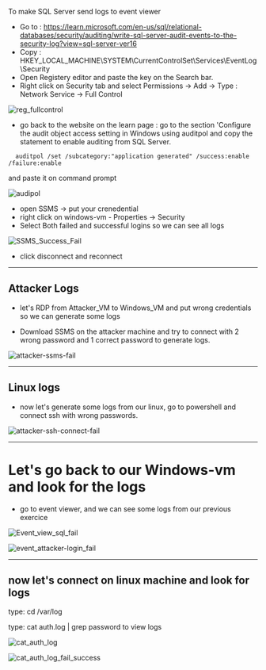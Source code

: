 To make SQL Server send logs to event viewer
- Go to : https://learn.microsoft.com/en-us/sql/relational-databases/security/auditing/write-sql-server-audit-events-to-the-security-log?view=sql-server-ver16
- Copy : HKEY_LOCAL_MACHINE\SYSTEM\CurrentControlSet\Services\EventLog\Security
- Open Registery editor and paste the key on the Search bar.
- Right click on Security tab and select Permissions -> Add -> Type : Network Service -> Full Control

![reg_fullcontrol](https://github.com/AliChoukatli/Azure-Honeynet-SOC-Lab/blob/main/Screenshots/reg_fullcontrol.png)

- go back to the website on the learn page : go to the section 'Configure the audit object access setting in Windows using auditpol and copy the statement to enable auditing from SQL Server.

```
  auditpol /set /subcategory:"application generated" /success:enable /failure:enable
```
and paste it on command prompt 

![audipol](https://github.com/AliChoukatli/Azure-Honeynet-SOC-Lab/blob/main/Screenshots/audipol_Cmd.png)

- open SSMS -> put your crenedential
- right click on windows-vm - Properties -> Security
- Select Both failed and successful logins so we can see all logs
  
![SSMS_Success_Fail](https://github.com/AliChoukatli/Azure-Honeynet-SOC-Lab/blob/main/Screenshots/SSMS_Success_Fail.png)

- click disconnect and reconnect

---

## Attacker Logs 

- let's RDP from Attacker_VM to Windows_VM and put wrong credentials so we can generate some logs

- Download SSMS on the attacker machine and try to connect with 2 wrong password and 1 correct password to generate logs.

![attacker-ssms-fail](https://github.com/AliChoukatli/Azure-Honeynet-SOC-Lab/blob/main/Screenshots/attacker-ssms-fail.png)

--- 

## Linux logs 

- now let's generate some logs from our linux, go to powershell and connect ssh with wrong passwords.

![attacker-ssh-connect-fail](https://github.com/AliChoukatli/Azure-Honeynet-SOC-Lab/blob/main/Screenshots/attacker-ssh-connect-fail.png)

----

# Let's go back to our Windows-vm and look for the logs 
- go to event viewer, and we can see some logs from our previous exercice 

![Event_view_sql_fail](https://github.com/AliChoukatli/Azure-Honeynet-SOC-Lab/blob/main/Screenshots/Event_view_sql_fail.png)

![event_attacker-login_fail](https://github.com/AliChoukatli/Azure-Honeynet-SOC-Lab/blob/main/Screenshots/event_attacker-login_fail.png)


---

## now let's connect on linux machine and look for logs

type: cd /var/log 

type: cat auth.log | grep password to view logs

![cat_auth_log](https://github.com/AliChoukatli/Azure-Honeynet-SOC-Lab/blob/main/Screenshots/cat_auth_log.png)

![cat_auth_log_fail_success](https://github.com/AliChoukatli/Azure-Honeynet-SOC-Lab/blob/main/Screenshots/cat_auth_log_fail_success.png)

